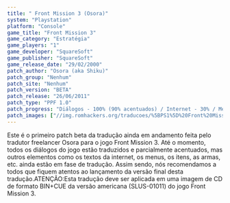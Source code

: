 ```yaml
---
title: " Front Mission 3 (Osora)"
system: "Playstation"
platform: "Console"
game_title: "Front Mission 3"
game_category: "Estratégia"
game_players: "1"
game_developer: "SquareSoft"
game_publisher: "SquareSoft"
game_release_date: "29/02/2000"
patch_author: "Osora (aka Shiku)"
patch_group: "Nenhum"
patch_site: "Nenhum"
patch_version: "BETA"
patch_release: "26/06/2011"
patch_type: "PPF 1.0"
patch_progress: "Diálogos - 100% (90% acentuados) / Internet - 30% / Menus - 80% (0% acentuados) / Itens e armas - 0% / Gráficos - 1%"
patch_images: ["//img.romhackers.org/traducoes/%5BPS1%5D%20Front%20Mission%203%20-%20Osora%20-%201.jpg","//img.romhackers.org/traducoes/%5BPS1%5D%20Front%20Mission%203%20-%20Osora%20-%202.jpg","//img.romhackers.org/traducoes/%5BPS1%5D%20Front%20Mission%203%20-%20Osora%20-%203.jpg"]
---
```

Este é o primeiro patch beta da tradução ainda em andamento feita pelo tradutor freelancer Osora para o jogo Front Mission 3. Até o momento, todos os diálogos do jogo estão traduzidos e parcialmente acentuados, mas outros elementos como os textos da internet, os menus, os itens, as armas, etc. ainda estão em fase de tradução. Assim sendo, nós recomendamos a todos que fiquem atentos ao lançamento da versão final desta tradução.ATENÇÃO:Esta tradução deve ser aplicada em uma imagem de CD de formato BIN+CUE da versão americana (SLUS-01011) do jogo Front Mission 3.